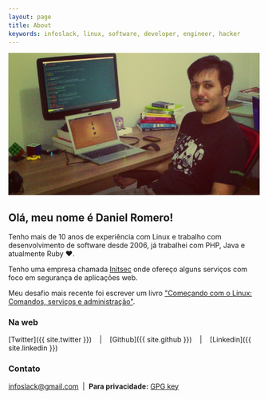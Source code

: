 ```yaml
---
layout: page
title: About
keywords: infoslack, linux, software, developer, engineer, hacker
---
```


![Daniel Romero](/images/daniel.png)

## Olá, meu nome é Daniel Romero!

Tenho mais de 10 anos de experiência com Linux e trabalho com 
desenvolvimento de software desde 2006, já trabalhei com PHP, Java e 
atualmente Ruby ♥. 

Tenho uma empresa chamada [Initsec](http://initsec.com) onde ofereço alguns 
serviços com foco em segurança de aplicações web.

Meu desafio mais recente foi escrever um livro ["Começando com o Linux: Comandos, serviços e administração"](http://www.casadocodigo.com.br/products/livro-linux).

### Na web

[Twitter]({{ site.twitter }}) &nbsp;&nbsp;&nbsp;|&nbsp;&nbsp;&nbsp;
[Github]({{ site.github }}) &nbsp;&nbsp;&nbsp;|&nbsp;&nbsp;&nbsp;
[Linkedin]({{ site.linkedin }})

### Contato 

[infoslack@gmail.com](mailto:infoslack@gmail.com) &nbsp;|&nbsp; **Para privacidade:** [GPG key](/about/gpg-key.txt)
